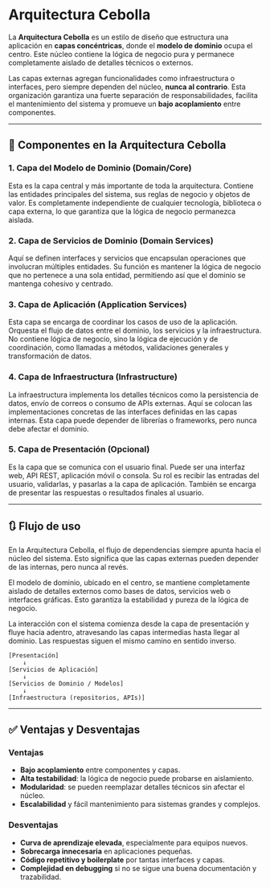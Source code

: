 # Arquitectura Cebolla

La **Arquitectura Cebolla** es un estilo de diseño que estructura una aplicación en **capas concéntricas**, donde el **modelo de dominio** ocupa el centro. Este núcleo contiene la lógica de negocio pura y permanece completamente aislado de detalles técnicos o externos.

Las capas externas agregan funcionalidades como infraestructura o interfaces, pero siempre dependen del núcleo, **nunca al contrario**. Esta organización garantiza una fuerte separación de responsabilidades, facilita el mantenimiento del sistema y promueve un **bajo acoplamiento** entre componentes.

---

## 🧱 Componentes en la Arquitectura Cebolla

### 1. Capa del Modelo de Dominio (Domain/Core)

Esta es la capa central y más importante de toda la arquitectura. Contiene las entidades principales del sistema, sus reglas de negocio y objetos de valor. Es completamente independiente de cualquier tecnología, biblioteca o capa externa, lo que garantiza que la lógica de negocio permanezca aislada.

### 2. Capa de Servicios de Dominio (Domain Services)

Aquí se definen interfaces y servicios que encapsulan operaciones que involucran múltiples entidades. Su función es mantener la lógica de negocio que no pertenece a una sola entidad, permitiendo así que el dominio se mantenga cohesivo y centrado.

### 3. Capa de Aplicación (Application Services)

Esta capa se encarga de coordinar los casos de uso de la aplicación. Orquesta el flujo de datos entre el dominio, los servicios y la infraestructura. No contiene lógica de negocio, sino la lógica de ejecución y de coordinación, como llamadas a métodos, validaciones generales y transformación de datos.

### 4. Capa de Infraestructura (Infrastructure)

La infraestructura implementa los detalles técnicos como la persistencia de datos, envío de correos o consumo de APIs externas. Aquí se colocan las implementaciones concretas de las interfaces definidas en las capas internas. Esta capa puede depender de librerías o frameworks, pero nunca debe afectar el dominio.

### 5. Capa de Presentación (Opcional)

Es la capa que se comunica con el usuario final. Puede ser una interfaz web, API REST, aplicación móvil o consola. Su rol es recibir las entradas del usuario, validarlas, y pasarlas a la capa de aplicación. También se encarga de presentar las respuestas o resultados finales al usuario.

---

## 🔃 Flujo de uso

En la Arquitectura Cebolla, el flujo de dependencias siempre apunta hacia el núcleo del sistema. Esto significa que las capas externas pueden depender de las internas, pero nunca al revés.

El modelo de dominio, ubicado en el centro, se mantiene completamente aislado de detalles externos como bases de datos, servicios web o interfaces gráficas. Esto garantiza la estabilidad y pureza de la lógica de negocio.

La interacción con el sistema comienza desde la capa de presentación y fluye hacia adentro, atravesando las capas intermedias hasta llegar al dominio. Las respuestas siguen el mismo camino en sentido inverso.

```plaintext
[Presentación]
    ↓
[Servicios de Aplicación]
    ↓
[Servicios de Dominio / Modelos]
    ↓
[Infraestructura (repositorios, APIs)]
```

---

## ✅ Ventajas y Desventajas

### Ventajas

-   **Bajo acoplamiento** entre componentes y capas.
-   **Alta testabilidad**: la lógica de negocio puede probarse en aislamiento.
-   **Modularidad**: se pueden reemplazar detalles técnicos sin afectar el núcleo.
-   **Escalabilidad** y fácil mantenimiento para sistemas grandes y complejos.

### Desventajas

-   **Curva de aprendizaje elevada**, especialmente para equipos nuevos.
-   **Sobrecarga innecesaria** en aplicaciones pequeñas.
-   **Código repetitivo y boilerplate** por tantas interfaces y capas.
-   **Complejidad en debugging** si no se sigue una buena documentación y trazabilidad.
